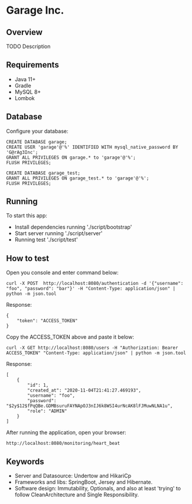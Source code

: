 # Garage Inc.

## Overview
 TODO Description
 
## Requirements
* Java 11+
* Gradle
* MySQL 8+
* Lombok

## Database 
Configure your database:
``` 
CREATE DATABASE garage;
CREATE USER 'garage'@'%' IDENTIFIED WITH mysql_native_password BY 'G@rAg3Inc';
GRANT ALL PRIVILEGES ON garage.* to 'garage'@'%';
FLUSH PRIVILEGES;

CREATE DATABASE garage_test;
GRANT ALL PRIVILEGES ON garage_test.* to 'garage'@'%';
FLUSH PRIVILEGES;
```

## Running
To start this app:
* Install dependencies running './script/bootstrap'
* Start server running './script/server'
* Running test './script/test'


## How to test
Open you console and enter command below:
```
curl -X POST  http://localhost:8080/authentication -d '{"username": "foo", "password": "bar"}' -H "Content-Type: application/json" | python -m json.tool
```

Response:
```
{
    "token": "ACCESS_TOKEN"
}
```

Copy the ACCESS_TOKEN above and paste it below:

```
curl -X GET http://localhost:8080/users -H "Authorization: Bearer ACCESS_TOKEN" "Content-Type: application/json" | python -m json.tool
```
Response:
```
[
    {
        "id": 1,
        "created_at": "2020-11-04T21:41:27.469193",
        "username": "foo",
        "password": "$2y$12$fPqQBe.GDMBsuruFAYNApOJ3nIJ6k8WSI4urNcAK8lFJMuwNLNA1u",
        "role": "ADMIN"
    }
]
```


After running the application, open your browser:

`http://localhost:8080/monitoring/heart_beat`


## Keywords
* Server and Datasource: Undertow and HikariCp
* Frameworks and libs: SpringBoot, Jersey and Hibernate.
* Software design: Immutability, Optionals, and also at least 'trying' to follow CleanArchitecture and Single Responsibility.
